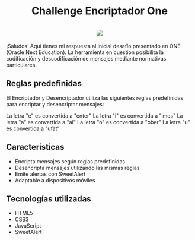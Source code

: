 <h1 align="center">
  Challenge Encriptador One
  <br/>
  <br/>
  <img src="https://github.com/jhonatanhuaman76/challenge-encriptador-one/assets/132282558/3ca25186-2285-4816-ad78-00f41e0924c5" />
</h1>

¡Saludos! Aquí tienes mi respuesta al inicial desafío presentado en ONE (Oracle Next Education). La herramienta en cuestión posibilita la codificación y descodificación de mensajes mediante normativas particulares.

## Reglas predefinidas

El Encriptador y Desencriptador utiliza las siguientes reglas predefinidas para encriptar y desencriptar mensajes:

La letra "e" es convertida a "enter"
La letra "i" es convertida a "imes"
La letra "a" es convertida a "ai"
La letra "o" es convertida a "ober"
La letra "u" es convertida a "ufat"

## Características
- Encripta mensajes según reglas predefinidas
- Desencripta mensajes utilizando las mismas reglas
- Emite alertas con SweetAlert
- Adaptable a dispositivos móviles

## Tecnologías utilizadas

- HTML5
- CSS3
- JavaScript
- SweetAlert
